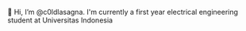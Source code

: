 👋 Hi, I’m @c0ldlasagna. I'm currently a first year electrical engineering student at Universitas Indonesia


<!---
c0ldlasagna/c0ldlasagna is a ✨ special ✨ repository because its `README.md` (this file) appears on your GitHub profile.
You can click the Preview link to take a look at your changes.
--->
